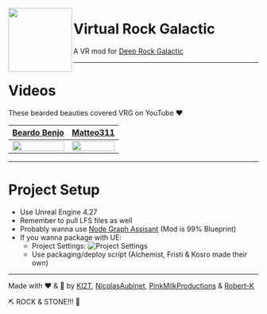 <img src="https://github.com/NicolasAubinet/virtual-rock-galactic/raw/main/FSD.png" width="128" align="left"></img>
# Virtual Rock Galactic
A VR mod for [Deep Rock Galactic](https://store.steampowered.com/app/548430/Deep_Rock_Galactic/)

---

# Videos
These bearded beauties covered VRG on YouTube ❤

| <a href="https://youtu.be/jrcGVagjNpc" target="_blank">Beardo Benjo</a>  | <a href="https://youtu.be/MAfXr7pz5i0" target="_blank">Matteo311</a> |
| ------------- | ------------- |
| <a href="https://youtu.be/jrcGVagjNpc" target="_blank"><img src="https://kosro.de/share/beardo_thumb.jpg" width="100%"></img></a>  | <a href="https://youtu.be/MAfXr7pz5i0" target="_blank"><img src="https://kosro.de/share/matteo_thumb.jpg" width="100%"></img></a>  |

---

# Project Setup

- Use Unreal Engine 4.27
- Remember to pull LFS files as well
- Probably wanna use [Node Graph Assisant](https://www.unrealengine.com/marketplace/en-US/product/node-graph-assistant) (Mod is 99% Blueprint)
- If you wanna package with UE:
  - Project Settings:
![Project Settings](https://kosro.de/share/UE4Editor_o0RjB3iGx1.png)
  -  Use packaging/deploy script (Alchemist, Fristi & Kosro made their own)

---

Made with ❤ & 🍺 by [KI2T](https://github.com/ki2t), [NicolasAubinet](https://github.com/NicolasAubinet), [PinkMilkProductions](https://github.com/PinkMilkProductions) & [Robert-K](https://github.com/Robert-K)

⛏ ROCK & STONE!!! 🍻
